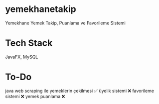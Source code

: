 # yemekhanetakip
Yemekhane Yemek Takip, Puanlama ve Favorileme Sistemi

# Tech Stack
JavaFX, MySQL

# To-Do 
java web scraping ile yemeklerin çekilmesi ✅
üyelik sistemi ❌
favorileme sistemi ❌
yemek puanlama ❌
